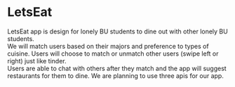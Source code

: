 # LetsEat
LetsEat app is design for lonely BU students to dine out with other lonely BU students.<br>
We will match users based on their majors and preference to types of cuisine. Users will choose to match or unmatch other users (swipe left or right) just like tinder. <br>
Users are able to chat with others after they match and the app will suggest restaurants for them to dine. We are planning to use three apis for our app.<br>

